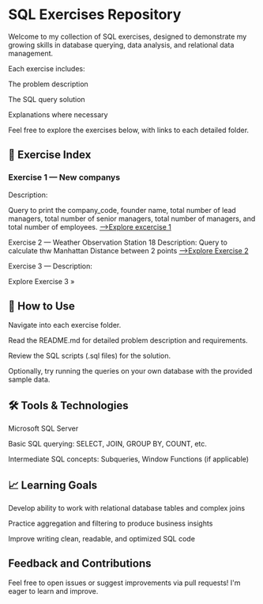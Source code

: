 # SQL Exercises Repository
Welcome to my collection of SQL exercises, designed to demonstrate my growing skills in database querying, data analysis, and relational data management.

Each exercise includes:

The problem description

The SQL query solution

Explanations where necessary

Feel free to explore the exercises below, with links to each detailed folder.

## 📂 Exercise Index
### Exercise 1 — New companys
Description:

Query to print the company_code, founder name, total number of lead managers, total number of senior managers, total number of managers, and total number of employees.
<a href="https://github.com/afonsocvn/SQL-Projects/blob/main/Excercise%201.md">-->Explore excercise 1</a>

Exercise 2 — Weather Observation Station 18
Description: Query to calculate thw Manhattan Distance between 2 points
<a href="https://github.com/afonsocvn/SQL-Projects/blob/main/Excercise%202.md)"> -->Explore Exercise 2 </a>

Exercise 3 —
Description:

Explore Exercise 3 »

## 🚀 How to Use
Navigate into each exercise folder.

Read the README.md for detailed problem description and requirements.

Review the SQL scripts (.sql files) for the solution.

Optionally, try running the queries on your own database with the provided sample data.

## 🛠️ Tools & Technologies
Microsoft SQL Server

Basic SQL querying: SELECT, JOIN, GROUP BY, COUNT, etc.

Intermediate SQL concepts: Subqueries, Window Functions (if applicable)

## 📈 Learning Goals
Develop ability to work with relational database tables and complex joins

Practice aggregation and filtering to produce business insights

Improve writing clean, readable, and optimized SQL code

## Feedback and Contributions
Feel free to open issues or suggest improvements via pull requests! I'm eager to learn and improve.
